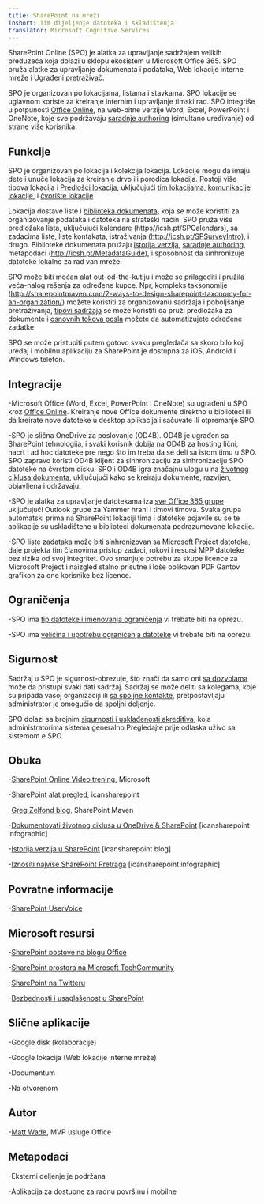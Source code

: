 ```yaml
---
title: SharePoint na mreži
inshort: Tim dijeljenje datoteka i skladištenja
translator: Microsoft Cognitive Services
---
```



SharePoint Online (SPO) je alatka za upravljanje sadržajem velikih preduzeća koja dolazi u sklopu ekosistem u Microsoft Office 365. SPO pruža alatke za upravljanje dokumenata i podataka, Web lokacije interne mreže i [Ugrađeni pretraživač](http://icsh.pt/HowToSPSearch).

SPO je organizovan po lokacijama, listama i stavkama. SPO lokacije se uglavnom koriste za kreiranje internim i upravljanje timski rad. SPO integriše u potpunosti [Office Online](https://technet.microsoft.com/en-us/library/word-online-service-description.aspx), na web-bitne verzije Word, Excel, PowerPoint i OneNote, koje sve podržavaju [saradnje authoring](http://icsh.pt/CoAuthoring) (simultano uređivanje) od strane više korisnika.

Funkcije
---------

SPO je organizovan po lokacija i kolekcija lokacija. Lokacije mogu da imaju dete i unuče lokacija za kreiranje drvo ili porodica lokacija. Postoji više tipova lokacija i [Predlošci lokacija](https://support.office.com/en-us/article/Using-templates-to-create-different-kinds-of-SharePoint-sites-449eccec-ff99-4cf3-b62e-dcfee37e8da4), uključujući [tim lokacijama](https://support.office.com/en-us/article/what-is-a-sharepoint-team-site-75545757-36c3-46a7-beed-0aaa74f0401e), [komunikacije lokacije](https://support.office.com/en-us/article/what-is-a-sharepoint-communication-site-94a33429-e580-45c3-a090-5512a8070732), i [čvorište lokacije](https://docs.microsoft.com/en-us/sharepoint/dev/features/hub-site/hub-site-overview).

Lokacija dostave liste i [biblioteka dokumenata](http://icsh.pt/SPDocLibs), koja se može koristiti za organizovanje podataka i datoteka na strateški način. SPO pruža više predložaka lista, uključujući kalendare (https//icsh.pt/SPCalendars), sa zadacima liste, liste kontakata, istraživanja (http://icsh.pt/SPSurveyIntro), i drugo. Biblioteke dokumenata pružaju [istorija verzija](http://icsh.pt/VersionHistory), [saradnje authoring](http://icsh.pt/CoAuthoring), metapodaci (http://icsh.pt/MetadataGuide), i sposobnost da sinhronizuje datoteke lokalno za rad van mreže.

SPO može biti moćan alat out-od-the-kutiju i može se prilagoditi i pružila veća-nalog rešenja za određene kupce. Npr, kompleks taksonomije (http://sharepointmaven.com/2-ways-to-design-sharepoint-taxonomy-for-an-organization/) možete koristiti za organizovanu sadržaja i poboljšanje pretraživanja, [tipovi sadržaja](https://technet.microsoft.com/en-us/library/cc262735.aspx) se može koristiti da pruži predložaka za dokumente i [osnovnih tokova posla](http://sharepointmaven.com/4-things-to-do-before-creating-a-workflow-in-sharepoint-and-office-365/) možete da automatizujete određene zadatke.

SPO se može pristupiti putem gotovo svaku pregledača sa skoro bilo koji uređaj i mobilnu aplikaciju za SharePoint je dostupna za iOS, Android i Windows telefon.

Integracije
---------

-Microsoft Office (Word, Excel, PowerPoint i OneNote) su ugrađeni u SPO kroz [Office Online](https://technet.microsoft.com/en-us/library/word-online-service-description.aspx). Kreiranje nove Office dokumente direktno u biblioteci ili da kreirate nove datoteke u desktop aplikacija i sačuvate ili otpremanje SPO.

-SPO je slična OneDrive za poslovanje (OD4B). OD4B je ugrađen sa SharePoint tehnologija, i svaki korisnik dobija na OD4B za hosting lični, nacrt i ad hoc datoteke pre nego što im treba da se deli sa istom timu u SPO. SPO zapravo koristi OD4B klijent za sinhronizaciju za sinhronizaciju SPO datoteke na čvrstom disku. SPO i OD4B igra značajnu ulogu u na [životnog ciklusa dokumenta](http://icsh.pt/DocCircleOfLife), uključujući kako se kreiraju dokumente, razvijen, objavljena i održavaju.

-SPO je alatka za upravljanje datotekama iza [sve Office 365 grupe](http://icsh.pt/O365groups) uključujući Outlook grupe za Yammer hrani i timovi timova. Svaka grupa automatski prima na SharePoint lokaciji tima i datoteke pojavile su se te aplikacije su uskladištene u biblioteci dokumenata podrazumevane lokacije.

-SPO liste zadataka može biti [sinhronizovan sa Microsoft Project datoteka](http://icsh.pt/MPPtoSharePoint), daje projekta tim članovima pristup zadaci, rokovi i resursi MPP datoteke bez rizika od svoj integritet. Ovo smanjuje potrebu za skupe licence za Microsoft Project i naizgled stalno prisutne i loše oblikovan PDF Gantov grafikon za one korisnike bez licence.

Ograničenja
---------

-SPO ima [tip datoteke i imenovanja ograničenja](http://icsh.pt/SPFileTypeLimits) vi trebate biti na oprezu.

-SPO ima [veličina i upotrebu ograničenja datoteke](http://icsh.pt/SPUseLimits) vi trebate biti na oprezu.

Sigurnost
---------

Sadržaj u SPO je sigurnost-obrezuje, što znači da samo oni [sa dozvolama](http://icsh.pt/PermissionsInSP) može da pristupi svaki dati sadržaj. Sadržaj se može deliti sa kolegama, koje su pripada vašoj organizaciji ili [sa spoljne kontakte](http://icsh.pt/ExternalSharing), pretpostavljaju administrator je omogućio da spoljni deljenje.

SPO dolazi sa brojnim [sigurnosti i usklađenosti akreditiva](https://blogs.technet.microsoft.com/wbaer/2017/03/13/security-and-compliance-in-sharepoint-online-and-onedrive-for-business/), koja administratorima sistema generalno Pregledajte prije odlaska uživo sa sistemom e SPO.

Obuka
---------

-[SharePoint Online Video trening](https://support.office.com/en-us/article/SharePoint-Online-video-training-cb8ef501-84db-4427-ac77-ec2009fb8e23?ui=en-US&rs=en-US&ad=US), Microsoft

-[SharePoint alat pregled](http://icansharepoint.com/tools), icansharepoint

-[Greg Zelfond blog](http://sharepointmaven.com/blog-sharepoint-best-practices/), SharePoint Maven

-[Dokumentovati životnog ciklusa u OneDrive & SharePoint](http://icsh.pt/DocCircleOfLife) \[icansharepoint
    infographic\]

-[Istorija verzija u SharePoint](http://icsh.pt/VersionHistory)
    \[icansharepoint blog\]

-[Iznositi najviše SharePoint
    Pretraga](http://icsh.pt/HowToSPSearch) \[icansharepoint infographic\]

Povratne informacije
---------

-[SharePoint UserVoice](https://sharepoint.uservoice.com/)

Microsoft resursi
---------

-[SharePoint postove na blogu Office](https://blogs.office.com/en-us/sharepoint/)

-[SharePoint prostora na Microsoft TechCommunity](https://techcommunity.microsoft.com/t5/SharePoint/bd-p/SharePoint_General)

-[SharePoint na Twitteru](https://twitter.com/sharepoint)

-[Bezbednosti i usaglašenost u SharePoint](https://blogs.technet.microsoft.com/wbaer/2017/03/13/security-and-compliance-in-sharepoint-online-and-onedrive-for-business/)


Slične aplikacije
--------------------

-Google disk (kolaboracije)

-Google lokacija (Web lokacije interne mreže)

-Documentum

-Na otvorenom

Autor
---------

-[Matt Wade](https://www.linkedin.com/in/thatmattwade/), MVP usluge Office

Metapodaci
--------

-Eksterni deljenje je podržana

-Aplikacija za dostupne za radnu površinu i mobilne

